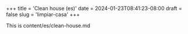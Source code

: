 +++
title = 'Clean house (es)'
date = 2024-01-23T08:41:23-08:00
draft = false
slug = 'limpiar-casa'
+++

This is content/es/clean-house.md
